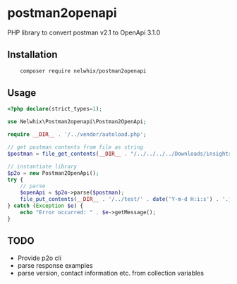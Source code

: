 # postman2openapi
PHP library to convert postman v2.1 to OpenApi 3.1.0

## Installation
```bash 
    composer require nelwhix/postman2openapi
```

## Usage
```php
<?php declare(strict_types=1);

use Nelwhix\Postman2openapi\Postman2OpenApi;

require __DIR__ . '/../vendor/autoload.php';

// get postman contents from file as string
$postman = file_get_contents(__DIR__ . "/../../../../Downloads/insights_postman.json");

// instantiate library
$p2o = new Postman2OpenApi();
try {
    // parse
    $openApi = $p2o->parse($postman);
    file_put_contents(__DIR__ . '/../test/' . date('Y-m-d H:i:s') . '.json', $openApi);
} catch (Exception $e) {
    echo "Error occurred: " . $e->getMessage();
}
```

## TODO
- Provide p2o cli
- parse response examples
- parse version, contact information etc. from collection variables

